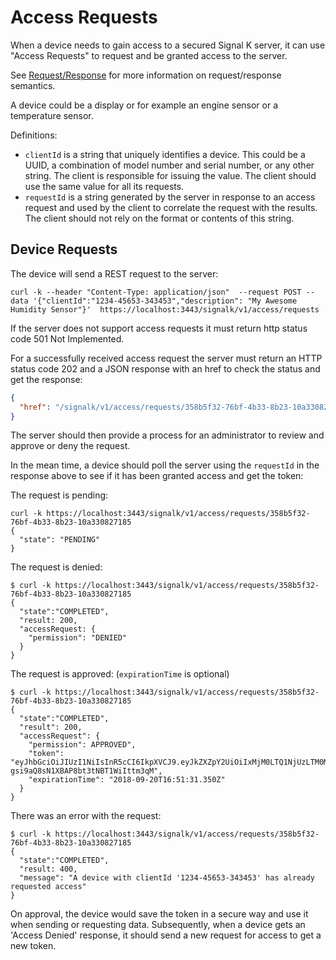 # Access Requests

When a device needs to gain access to a secured Signal K server, it can use "Access Requests" to request and be granted access to the server.

See [Request/Response](request_response.md) for more information on request/response semantics.

A device could be a display or for example an engine sensor or a temperature sensor.

Definitions:
* `clientId` is a string that uniquely identifies a device. This could be a UUID, a combination of model number and serial number, or any other string. The client is responsible for issuing the value. The client should use the same value for all its requests.
* `requestId` is a string generated by the server in response to an access request and used by the client to correlate the request with the results. The client should not rely on the format or contents of this string.

## Device Requests
The device will send a REST request to the server:

`curl -k --header "Content-Type: application/json"  --request POST --data '{"clientId":"1234-45653-343453","description": "My Awesome Humidity Sensor"}'  https://localhost:3443/signalk/v1/access/requests`

If the server does not support access requests it must return http status code 501 Not Implemented.

For a successfully received access request the server must return an HTTP status code 202 and a JSON response with an href to check the status and get the response:

```json
{
  "href": "/signalk/v1/access/requests/358b5f32-76bf-4b33-8b23-10a330827185"
}
```

The server should then provide a process for an administrator to review and approve or deny the request.

In the mean time, a device should poll the server using the `requestId` in the response above to see if it has been granted access and get the token:

The request is pending:
```
curl -k https://localhost:3443/signalk/v1/access/requests/358b5f32-76bf-4b33-8b23-10a330827185
{
  "state": "PENDING"
}
```

The request is denied:

```
$ curl -k https://localhost:3443/signalk/v1/access/requests/358b5f32-76bf-4b33-8b23-10a330827185
{
  "state":"COMPLETED", 
  "result: 200,
  "accessRequest: {
    "permission": "DENIED"
  }
}
```

The request is approved: (`expirationTime` is optional)

```
$ curl -k https://localhost:3443/signalk/v1/access/requests/358b5f32-76bf-4b33-8b23-10a330827185
{
  "state":"COMPLETED", 
  "result": 200,
  "accessRequest": {
    "permission": APPROVED",
    "token": "eyJhbGciOiJIUzI1NiIsInR5cCI6IkpXVCJ9.eyJkZXZpY2UiOiIxMjM0LTQ1NjUzLTM0MzQ1MyIsImlhdCI6MTUzNjg4NDY5MSwiZXhwIjoxNTY4NDQyMjkxfQ.5wypdKin5Q-gsi9aQ8sN1XBAP8bt3tNBT1WiIttm3qM",
    "expirationTime": "2018-09-20T16:51:31.350Z"
  }
}
```

There was an error with the request:

```
$ curl -k https://localhost:3443/signalk/v1/access/requests/358b5f32-76bf-4b33-8b23-10a330827185
{
  "state":"COMPLETED", 
  "result: 400, 
  "message": "A device with clientId '1234-45653-343453' has already requested access"
}
```

On approval, the device would save the token in a secure way and use it when sending or requesting data. Subsequently, when a device gets an 'Access Denied' response, it should send a new request for access to get a new token.

